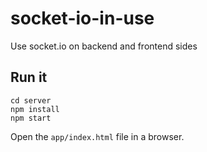 # socket-io-in-use
Use socket.io on backend and frontend sides

## Run it

```
cd server
npm install
npm start
```

Open the `app/index.html` file in a browser.
